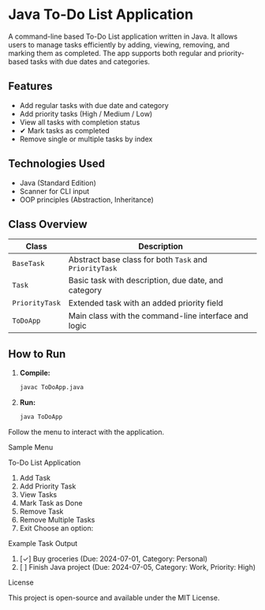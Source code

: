 # Java To-Do List Application

A command-line based To-Do List application written in Java. It allows users to manage tasks efficiently by adding, viewing, removing, and marking them as completed. The app supports both regular and priority-based tasks with due dates and categories.

## Features

- Add regular tasks with due date and category
- Add priority tasks (High / Medium / Low)
- View all tasks with completion status
- ✔ Mark tasks as completed
- Remove single or multiple tasks by index

## Technologies Used

- Java (Standard Edition)
- Scanner for CLI input
- OOP principles (Abstraction, Inheritance)

## Class Overview

| Class              | Description |
|--------------------|-------------|
| `BaseTask`         | Abstract base class for both `Task` and `PriorityTask` |
| `Task`             | Basic task with description, due date, and category |
| `PriorityTask`     | Extended task with an added priority field |
| `ToDoApp`          | Main class with the command-line interface and logic |

## How to Run

1. **Compile:**
   ```bash
   javac ToDoApp.java

2. **Run:**
    ```bash
    java ToDoApp

Follow the menu to interact with the application.

Sample Menu

To-Do List Application
1. Add Task
2. Add Priority Task
3. View Tasks
4. Mark Task as Done
5. Remove Task
6. Remove Multiple Tasks
7. Exit
Choose an option: 

Example Task Output

1. [✓] Buy groceries (Due: 2024-07-01, Category: Personal)
2. [ ] Finish Java project (Due: 2024-07-05, Category: Work, Priority: High)

License

This project is open-source and available under the MIT License.
